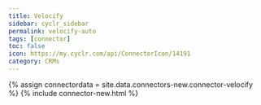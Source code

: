 ```yaml
---
title: Velocify
sidebar: cyclr_sidebar
permalink: velocify-auto
tags: [connector]
toc: false
icon: https://my.cyclr.com/api/ConnectorIcon/14191
category: CRMs
---
```

{% assign connectordata = site.data.connectors-new.connector-velocify %}
{% include connector-new.html %}	
